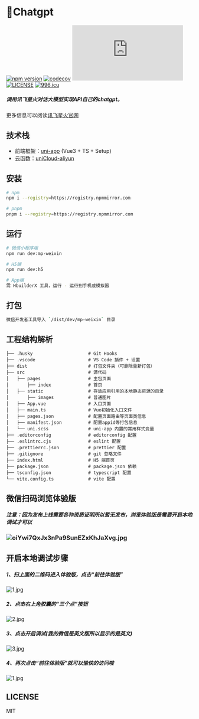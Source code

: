 # :rocket:Chatgpt

[![npm version](https://img.shields.io/npm/v/gcoord.svg)](https://www.npmjs.com/package/gcoord)
[![codecov](https://codecov.io/gh/hujiulong/gcoord/branch/master/graph/badge.svg)](https://codecov.io/gh/hujiulong/gcoord)
[![gzip size](http://img.badgesize.io/https://unpkg.com/gcoord/dist/gcoord.global.prod.js?compression=gzip)](https://unpkg.com/gcoord/dist/gcoord.global.prod.js)
[![LICENSE](https://img.shields.io/npm/l/gcoord.svg)](https://www.npmjs.com/package/gcoord)
[![996.icu](https://img.shields.io/badge/link-996.icu-red.svg)](https://996.icu)

##### 调用讯飞星火对话大模型实现API自己的chatgpt。

更多信息可以阅读[讯飞星火官网](https://xinghuo.xfyun.cn/)

## 技术栈

- 前端框架：[uni-app](https://uniapp.dcloud.net.cn/) (Vue3 + TS + Setup)
- 云函数：[uniCloud-aliyun](https://doc.dcloud.net.cn/uniCloud/)

## 安装

```bash
# npm
npm i --registry=https://registry.npmmirror.com

# pnpm
pnpm i --registry=https://registry.npmmirror.com
```

## 运行

```bash
# 微信小程序端
npm run dev:mp-weixin

# H5端
npm run dev:h5

# App端
需 HbuilderX 工具，运行 - 运行到手机或模拟器
```

## 打包

```bash
微信开发者工具导入 `/dist/dev/mp-weixin` 目录
```

## 工程结构解析

```
├── .husky                     # Git Hooks
├── .vscode                    # VS Code 插件 + 设置
├── dist                       # 打包文件夹（可删除重新打包）
├── src                        # 源代码
│   ├── pages                  # 主包页面
│       ├── index              # 首页
│   ├── static                 # 存放应用引用的本地静态资源的目录
│       ├── images             # 普通图片
│   ├── App.vue                # 入口页面
│   ├── main.ts                # Vue初始化入口文件
│   ├── pages.json             # 配置页面路由等页面类信息
│   ├── manifest.json          # 配置appid等打包信息
│   └── uni.scss               # uni-app 内置的常用样式变量
├── .editorconfig              # editorconfig 配置
├── .eslintrc.cjs              # eslint 配置
├── .prettierrc.json           # prettier 配置
├── .gitignore                 # git 忽略文件
├── index.html                 # H5 端首页
├── package.json               # package.json 依赖
├── tsconfig.json              # typescript 配置
└── vite.config.ts             # vite 配置
```

## 微信扫码浏览体验版

##### 注意：因为发布上线需要各种资质证明所以暂无发布，浏览体验版是需要开启本地调试才可以

### ![oiYwi7QxJx3nPa9SunEZxKhJaXvg.jpg](https://pic8.58cdn.com.cn/nowater/webim/big/n_v22ce903df828a42f29fe2f7dfe15ca874.jpg)

## 开启本地调试步骤

##### 1、扫上面的二维码进入体验版，点击“前往体验版”

![1.jpg](https://pic5.58cdn.com.cn/nowater/webim/big/n_v29249c0c4452b401b822b4ab99793d69c.jpg)

##### 2、点击右上角胶囊的“三个点”按钮

![2.jpg](https://pic8.58cdn.com.cn/nowater/webim/big/n_v29623fa4f18004814aeb1f3e6e89570c2.jpg)

##### 3、点击开启调试(我的微信是英文版所以显示的是英文)

![3.jpg](https://pic4.58cdn.com.cn/nowater/webim/big/n_v2216057dbfe3940939d5dfa281da195de.jpg)

##### 4、再次点击“前往体验版”就可以愉快的访问啦

![1.jpg](https://pic5.58cdn.com.cn/nowater/webim/big/n_v29249c0c4452b401b822b4ab99793d69c.jpg)

## LICENSE

MIT

[number]: https://developer.mozilla.org/en-US/docs/Web/JavaScript/Reference/Global_Objects/Number
[string]: https://developer.mozilla.org/en-US/docs/Web/JavaScript/Reference/Global_Objects/String
[Array]: https://developer.mozilla.org/en-US/docs/Web/JavaScript/Reference/Global_Objects/Array
[Object]: https://developer.mozilla.org/en-US/docs/Web/JavaScript/Reference/Global_Objects/Object
[Error]: https://developer.mozilla.org/en-US/docs/Web/JavaScript/Reference/Global_Objects/Error

[GeoJSON]: https://tools.ietf.org/html/rfc7946#page-6

